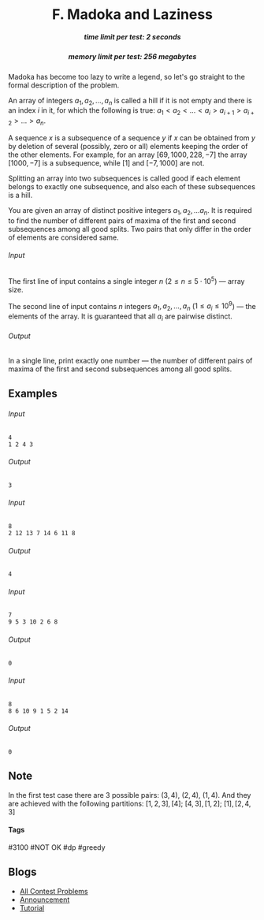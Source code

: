 <h1 style='text-align: center;'> F. Madoka and Laziness</h1>

<h5 style='text-align: center;'>time limit per test: 2 seconds</h5>
<h5 style='text-align: center;'>memory limit per test: 256 megabytes</h5>

Madoka has become too lazy to write a legend, so let's go straight to the formal description of the problem.

An array of integers $a_1, a_2, \ldots, a_n$ is called a hill if it is not empty and there is an index $i$ in it, for which the following is true: $a_1 < a_2 < \ldots < a_i > a_{i + 1} > a_{i + 2} > \ldots > a_n$.

A sequence $x$ is a subsequence of a sequence $y$ if $x$ can be obtained from $y$ by deletion of several (possibly, zero or all) elements keeping the order of the other elements. For example, for an array $[69, 1000, 228, -7]$ the array $[1000, -7]$ is a subsequence, while $[1]$ and $[-7, 1000]$ are not.

Splitting an array into two subsequences is called good if each element belongs to exactly one subsequence, and also each of these subsequences is a hill.

You are given an array of distinct positive integers $a_1, a_2, \ldots a_n$. It is required to find the number of different pairs of maxima of the first and second subsequences among all good splits. Two pairs that only differ in the order of elements are considered same.

###### Input

The first line of input contains a single integer $n$ ($2 \le n \le 5 \cdot 10^5$) — array size.

The second line of input contains $n$ integers $a_1, a_2, \dots, a_n$ ($1 \le a_i \le 10^9$) — the elements of the array. It is guaranteed that all $a_i$ are pairwise distinct.

###### Output

In a single line, print exactly one number — the number of different pairs of maxima of the first and second subsequences among all good splits.

## Examples

###### Input


```text
4
1 2 4 3
```
###### Output


```text
3
```
###### Input


```text
8
2 12 13 7 14 6 11 8
```
###### Output


```text
4
```
###### Input


```text
7
9 5 3 10 2 6 8
```
###### Output


```text
0
```
###### Input


```text
8
8 6 10 9 1 5 2 14
```
###### Output


```text
0
```
## Note

In the first test case there are 3 possible pairs: $(3, 4)$, $(2, 4)$, $(1, 4)$. And they are achieved with the following partitions: $[1, 2, 3], [4]$; $[4, 3], [1, 2]$; $[1], [2, 4, 3]$



#### Tags 

#3100 #NOT OK #dp #greedy 

## Blogs
- [All Contest Problems](../Codeforces_Round_777_(Div._2).md)
- [Announcement](../blogs/Announcement.md)
- [Tutorial](../blogs/Tutorial.md)
